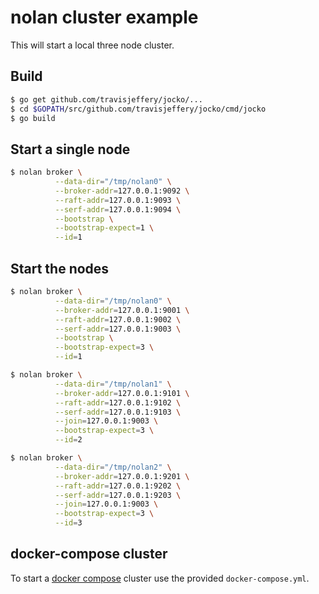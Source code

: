 # nolan cluster example

This will start a local three node cluster.

## Build

```bash
$ go get github.com/travisjeffery/jocko/...
$ cd $GOPATH/src/github.com/travisjeffery/jocko/cmd/jocko
$ go build
```

## Start a single node

```bash
$ nolan broker \
          --data-dir="/tmp/nolan0" \
          --broker-addr=127.0.0.1:9092 \
          --raft-addr=127.0.0.1:9093 \
          --serf-addr=127.0.0.1:9094 \
          --bootstrap \
          --bootstrap-expect=1 \
          --id=1
```

## Start the nodes

```bash
$ nolan broker \
          --data-dir="/tmp/nolan0" \
          --broker-addr=127.0.0.1:9001 \
          --raft-addr=127.0.0.1:9002 \
          --serf-addr=127.0.0.1:9003 \
          --bootstrap \
          --bootstrap-expect=3 \
          --id=1

$ nolan broker \
          --data-dir="/tmp/nolan1" \
          --broker-addr=127.0.0.1:9101 \
          --raft-addr=127.0.0.1:9102 \
          --serf-addr=127.0.0.1:9103 \
          --join=127.0.0.1:9003 \
          --bootstrap-expect=3 \
          --id=2

$ nolan broker \
          --data-dir="/tmp/nolan2" \
          --broker-addr=127.0.0.1:9201 \
          --raft-addr=127.0.0.1:9202 \
          --serf-addr=127.0.0.1:9203 \
          --join=127.0.0.1:9003 \
          --bootstrap-expect=3 \
          --id=3
```

## docker-compose cluster

To start a [docker compose](https://docs.docker.com/compose/) cluster use the provided `docker-compose.yml`.
